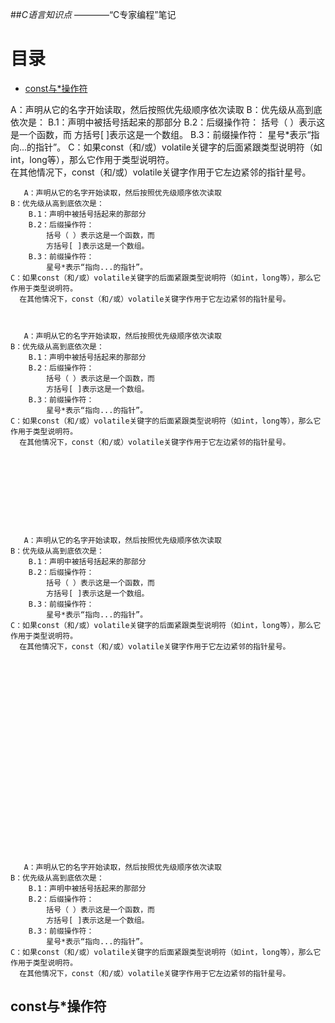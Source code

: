 ##*C语言知识点*
    ————“C专家编程”笔记
    
目录
==============================




*   [const与*操作符](#first)

   A：声明从它的名字开始读取，然后按照优先级顺序依次读取
    B：优先级从高到底依次是：
        B.1：声明中被括号括起来的那部分
        B.2：后缀操作符：
            括号（ ）表示这是一个函数，而
            方括号[ ]表示这是一个数组。
        B.3：前缀操作符：
            星号*表示“指向...的指针”。
    C：如果const（和/或）volatile关键字的后面紧跟类型说明符（如int，long等），那么它作用于类型说明符。       
      在其他情况下，const（和/或）volatile关键字作用于它左边紧邻的指针星号。
    
       A：声明从它的名字开始读取，然后按照优先级顺序依次读取
    B：优先级从高到底依次是：
        B.1：声明中被括号括起来的那部分
        B.2：后缀操作符：
            括号（ ）表示这是一个函数，而
            方括号[ ]表示这是一个数组。
        B.3：前缀操作符：
            星号*表示“指向...的指针”。
    C：如果const（和/或）volatile关键字的后面紧跟类型说明符（如int，long等），那么它作用于类型说明符。       
      在其他情况下，const（和/或）volatile关键字作用于它左边紧邻的指针星号。
    
    
    
       A：声明从它的名字开始读取，然后按照优先级顺序依次读取
    B：优先级从高到底依次是：
        B.1：声明中被括号括起来的那部分
        B.2：后缀操作符：
            括号（ ）表示这是一个函数，而
            方括号[ ]表示这是一个数组。
        B.3：前缀操作符：
            星号*表示“指向...的指针”。
    C：如果const（和/或）volatile关键字的后面紧跟类型说明符（如int，long等），那么它作用于类型说明符。       
      在其他情况下，const（和/或）volatile关键字作用于它左边紧邻的指针星号。
    
    
    
    
    
    
    
    
    
    
       A：声明从它的名字开始读取，然后按照优先级顺序依次读取
    B：优先级从高到底依次是：
        B.1：声明中被括号括起来的那部分
        B.2：后缀操作符：
            括号（ ）表示这是一个函数，而
            方括号[ ]表示这是一个数组。
        B.3：前缀操作符：
            星号*表示“指向...的指针”。
    C：如果const（和/或）volatile关键字的后面紧跟类型说明符（如int，long等），那么它作用于类型说明符。       
      在其他情况下，const（和/或）volatile关键字作用于它左边紧邻的指针星号。
    
    
    
    
    
    
    
    
    
    
    
    
    
    
    
    
    
    
    
    
    
    
    
    
       A：声明从它的名字开始读取，然后按照优先级顺序依次读取
    B：优先级从高到底依次是：
        B.1：声明中被括号括起来的那部分
        B.2：后缀操作符：
            括号（ ）表示这是一个函数，而
            方括号[ ]表示这是一个数组。
        B.3：前缀操作符：
            星号*表示“指向...的指针”。
    C：如果const（和/或）volatile关键字的后面紧跟类型说明符（如int，long等），那么它作用于类型说明符。       
      在其他情况下，const（和/或）volatile关键字作用于它左边紧邻的指针星号。
    










































<h2 id="first">const与*操作符</h2>
